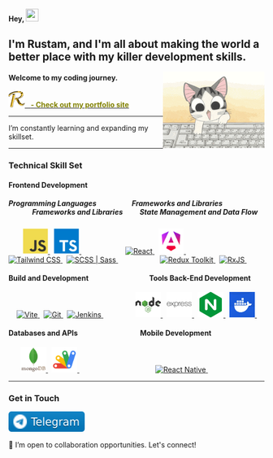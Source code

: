 #### Hey, <img src="https://user-images.githubusercontent.com/18350557/176309783-0785949b-9127-417c-8b55-ab5a4333674e.gif" width="25" height="25"/>

## I'm Rustam, and I'm all about making the world a better place with my killer development skills.

<img align="right" src="assets/citty.gif" width="200" alt="tapping on the keyboard"/>

#### Welcome to my coding journey.
<a href="https://pyctam-ac.github.io/sultangaliev-web/" target="_blank" rel="noreferrer">
  <img src="./assets/R-letter-new.png" width="32" height="32" /> &nbsp; 
  <strong style="color: olive"> - Check out my portfolio site</strong>
</a> 

---

I’m constantly learning and expanding my skillset.

---

### Technical Skill Set

#### Frontend Development 

##### Programming Languages &nbsp;&nbsp;&nbsp;&nbsp;&nbsp;&nbsp;&nbsp;&nbsp;&nbsp;&nbsp;&nbsp;&nbsp;&nbsp;&nbsp;&nbsp;&nbsp;&nbsp;&nbsp;&nbsp;&nbsp;Frameworks and Libraries &nbsp;&nbsp;&nbsp;&nbsp;&nbsp;&nbsp;&nbsp;&nbsp;&nbsp;&nbsp;&nbsp;&nbsp;&nbsp;&nbsp;Frameworks and Libraries &nbsp;&nbsp;&nbsp;&nbsp;&nbsp;&nbsp;&nbsp;&nbsp;&nbsp;State Management and Data Flow
<p align="left">
&nbsp;&nbsp;&nbsp;&nbsp;&nbsp;&nbsp;
<a href="https://developer.mozilla.org/en-US/docs/Web/JavaScript" target="_blank"> <img src="https://raw.githubusercontent.com/devicons/devicon/master/icons/javascript/javascript-original.svg" alt="JavaScript" width="50" height="50" title="JavaScript"/> </a> &nbsp;
<a href="https://www.typescriptlang.org/" target="_blank"> <img src="https://raw.githubusercontent.com/devicons/devicon/master/icons/typescript/typescript-original.svg" alt="TypeScript" width="50" height="50" title="TypeScript"/> </a> &nbsp;
&nbsp;&nbsp;&nbsp;&nbsp;&nbsp;&nbsp;&nbsp;&nbsp;&nbsp;&nbsp;&nbsp;&nbsp;&nbsp;&nbsp;&nbsp;&nbsp;&nbsp;&nbsp;&nbsp;
<a href="https://reactjs.org/" target="_blank"> <img src="https://reactnative.dev/img/header_logo.svg" alt="React" width="50" height="50" title="React"/> </a> &nbsp;
<a href="https://angular.dev/" target="_blank"> <img src="./assets/angular_renaissance.png" alt="Angular" width="50" height="50" title="Angular"/> </a> &nbsp;
&nbsp;&nbsp;&nbsp;&nbsp;&nbsp;&nbsp;&nbsp;&nbsp;&nbsp;&nbsp;&nbsp;&nbsp;&nbsp;&nbsp;&nbsp;&nbsp;&nbsp;&nbsp;
<a href="https://tailwindcss.com/" target="_blank"> <img src="https://avatars.githubusercontent.com/u/67109815?s=200&v=4" alt="Tailwind CSS" width="50" height="50" title="Tailwind CSS"/> </a> &nbsp;
<a href="https://sass-lang.com/" target="_blank"> <img src="https://sass-lang.com/assets/img/logos/logo.svg" alt="SCSS | Sass" width="50" height="50" title="SCSS | Sass"/> </a> &nbsp;
&nbsp;&nbsp;&nbsp;&nbsp;&nbsp;&nbsp;&nbsp;&nbsp;&nbsp;&nbsp;&nbsp;&nbsp;&nbsp;&nbsp;&nbsp;&nbsp;&nbsp;&nbsp;
<a href="https://redux-toolkit.js.org/" target="_blank"> <img src="https://redux-toolkit.js.org/img/redux.svg" alt="Redux Toolkit" width="50" height="50" title="Redux Toolkit"/> </a> &nbsp;
<a href="https://rxjs.dev/" target="_blank"> <img src="https://rxjs.dev/generated/images/marketing/home/Rx_Logo-512-512.png" alt="RxJS" width="50" height="50" title="RxJS"/> </a> &nbsp;
</p>

#### Build and Development &nbsp;&nbsp;&nbsp;&nbsp;&nbsp;&nbsp;&nbsp;&nbsp;&nbsp;&nbsp;&nbsp;&nbsp;&nbsp;&nbsp;&nbsp;&nbsp;&nbsp;&nbsp;&nbsp;&nbsp;&nbsp;&nbsp;&nbsp;&nbsp;&nbsp;&nbsp;&nbsp;&nbsp;&nbsp;&nbsp;&nbsp;&nbsp;&nbsp;&nbsp;&nbsp;Tools Back-End Development
<p align="left">
&nbsp;&nbsp;&nbsp;
<a href="https://vitejs.dev" target="_blank"> <img src="https://vitejs.dev/logo.svg" alt="Vite" width="50" height="50" title="Vite"/> </a> &nbsp;
<a href="https://git-scm.com/" target="_blank"> <img src="https://git-scm.com/images/logos/downloads/Git-Icon-1788C.png" alt="Git" width="50" height="50" title="Git"/> </a> &nbsp;
<a href="https://www.jenkins.io/" target="_blank"> <img src="https://www.jenkins.io/images/logos/jenkins/jenkins.svg" alt="Jenkins" width="50" height="50" title="Jenkins"/> </a> &nbsp;
&nbsp;&nbsp;&nbsp;&nbsp;&nbsp;&nbsp;&nbsp;&nbsp;&nbsp;&nbsp;&nbsp;&nbsp;&nbsp;
<a href="https://nodejs.org" target="_blank"> <img src="https://raw.githubusercontent.com/devicons/devicon/master/icons/nodejs/nodejs-original-wordmark.svg" alt="Node.js" width="50" height="50" title="Node.js"/> </a> &nbsp;
<a href="https://expressjs.com" target="_blank"> <img src="https://raw.githubusercontent.com/devicons/devicon/master/icons/express/express-original-wordmark.svg" alt="Express" width="50" height="50" title="Express"/> </a> &nbsp;
<a href="https://www.nginx.com" target="_blank"> <img src="https://raw.githubusercontent.com/devicons/devicon/master/icons/nginx/nginx-original.svg" alt="NGINX" width="50" height="50" title="NGINX"/> </a> &nbsp;
<a href="https://www.docker.com/" target="_blank"> <img src="./assets/docker-189-189.jpg" alt="Docker" width="50" height="50" title="Docker"/> </a> &nbsp;
</p>

#### Databases and APIs &nbsp;&nbsp;&nbsp;&nbsp;&nbsp;&nbsp;&nbsp;&nbsp;&nbsp;&nbsp;&nbsp;&nbsp;&nbsp;&nbsp;&nbsp;&nbsp;&nbsp;&nbsp;&nbsp;&nbsp;&nbsp;&nbsp;&nbsp;&nbsp;&nbsp;&nbsp;&nbsp;&nbsp;&nbsp;&nbsp;&nbsp;&nbsp;&nbsp;&nbsp;&nbsp;&nbsp;Mobile Development
<p align="left">
&nbsp;&nbsp;&nbsp;&nbsp;&nbsp;
<a href="https://www.mongodb.com/" target="_blank"> <img src="https://raw.githubusercontent.com/devicons/devicon/master/icons/mongodb/mongodb-original-wordmark.svg" alt="MongoDB" width="50" height="50" title="MongoDB"/> </a> &nbsp;
<a href="https://developers.google.com/apps-script?hl=ru" target="_blank"> <img src="./assets/apps_script_1x_24dp.png" alt="Google Apps Script" width="50" height="50" title="Google Apps Script"/> </a> &nbsp;
&nbsp;&nbsp;&nbsp;&nbsp;&nbsp;&nbsp;&nbsp;&nbsp;&nbsp;&nbsp;&nbsp;&nbsp;&nbsp;&nbsp;&nbsp;&nbsp;&nbsp;&nbsp;&nbsp;&nbsp;&nbsp;&nbsp;&nbsp;&nbsp;&nbsp;&nbsp;&nbsp;&nbsp;&nbsp;&nbsp;&nbsp;&nbsp;&nbsp;&nbsp;&nbsp;
<a href="https://reactnative.dev/" target="_blank"> <img src="https://reactnative.dev/img/header_logo.svg" alt="React Native" width="50" height="50" title="React Native"/> </a> &nbsp;
</p>


---

### Get in Touch

<a href="https://t.me/pyctamAC" target="_blank"> <img src="./assets/-Telegram-blue.svg" alt="Telegram" width="150" height="40" title="Telegram"/> </a>
<p align="left">
💼 I’m open to collaboration opportunities. Let's connect!
</p>



